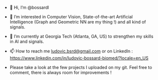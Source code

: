 - 👋 Hi, I’m @bossardl
- 👀 I’m interested in Computer Vision, State-of-the-art Artificial Intelligence (Graph and Geometric NN are my thing !) and all kind of signals.
- 🌱 I’m currently at Georgia Tech (Atlanta, GA, US) to strengthen my skills in AI and signals.
- 📫 How to reach me ludovic.bsrd@gmail.com or on LinkedIn : https://www.linkedin.com/in/ludovic-bossard-biomed/?locale=en_US

- Please take a look at the few projects I uploaded on my git. Feel free to comment, there is always room for improvements !

<!---
bossardl/bossardl is a ✨ special ✨ repository because its `README.md` (this file) appears on your GitHub profile.
You can click the Preview link to take a look at your changes.
--->
